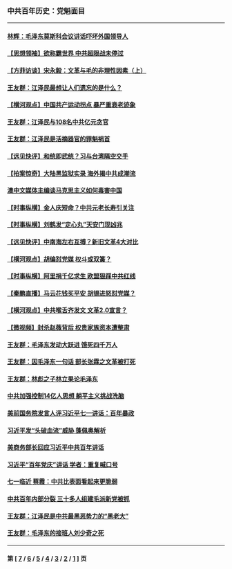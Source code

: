 ### 中共百年历史：党魁面目
---
#### [林辉：毛泽东莫斯科会议讲话吓坏外国领导人](../../pages/nf1176107/n13917931.md?05210430) 
#### [【思想领袖】欲称霸世界 中共超限战未停过](../../pages/nf1176107/n13745142.md?05210430) 
#### [【方菲访谈】宋永毅：文革与毛的非理性因素（上）](../../pages/nf1176107/n13469956.md?05210430) 
#### [王友群：江泽民最想让人们遗忘的是什么？](../../pages/nf1176107/n13408949.md?05210430) 
#### [【横河观点】中国共产运动拐点 暴严重衰老迹象](../../pages/nf1176107/n13388333.md?05210430) 
#### [王友群：江泽民与108名中共亿元贪官](../../pages/nf1176107/n13352358.md?05210430) 
#### [王友群：江泽民是活摘器官的罪魁祸首](../../pages/nf1176107/n13336903.md?05210430) 
#### [【远见快评】和统即武统？习与台湾隔空交手](../../pages/nf1176107/n13297739.md?05210430) 
#### [【拍案惊奇】大陆黑监狱实录 海外揭中共成潮流](../../pages/nf1176107/n13288853.md?05210430) 
#### [澳中文媒体主编谈马克思主义如何毒害中国](../../pages/nf1176107/n13257387.md?05210430) 
#### [【时事纵横】金人庆短命？中共元老长寿引关注](../../pages/nf1176107/n13217934.md?05210430) 
#### [【时事纵横】刘鹤发“定心丸”天安门现凶兆](../../pages/nf1176107/n13215416.md?05210430) 
#### [【远见快评】中南海左右互搏？新旧文革4大对比](../../pages/nf1176107/n13214745.md?05210430) 
#### [【横河观点】胡编怼党媒 权斗或双簧？](../../pages/nf1176107/n13210864.md?05210430) 
#### [【时事纵横】阿里捐千亿求生 欧盟狠踩中共红线](../../pages/nf1176107/n13206431.md?05210430) 
#### [【秦鹏直播】马云花钱买平安 胡锡进怒怼党媒？](../../pages/nf1176107/n13206392.md?05210430) 
#### [【横河观点】中共喉舌齐发文 文革2.0宣言？](../../pages/nf1176107/n13201248.md?05210430) 
#### [【微视频】封杀赵薇背后 权贵家族资本遭整肃](../../pages/nf1176107/n13197798.md?05210430) 
#### [王友群：毛泽东发动大跃进 饿死四千万人](../../pages/nf1176107/n13177158.md?05210430) 
#### [王友群：因毛泽东一句话 部长张霖之文革被打死](../../pages/nf1176107/n13161711.md?05210430) 
#### [王友群：林彪之子林立果论毛泽东](../../pages/nf1176107/n13128622.md?05210430) 
#### [中共加强控制14亿人思想 躺平主义挑战洗脑](../../pages/nf1176107/n13094299.md?05210430) 
#### [美前国务院发言人评习近平七一讲话：百年暴政](../../pages/nf1176107/n13066986.md?05210430) 
#### [习近平发“头破血流”威胁 蓬佩奥解析](../../pages/nf1176107/n13063604.md?05210430) 
#### [美商务部长回应习近平中共百年讲话](../../pages/nf1176107/n13062903.md?05210430) 
#### [习近平“百年党庆”讲话 学者：重复喊口号](../../pages/nf1176107/n13061411.md?05210430) 
#### [七一临近 蔡霞：中共比表面看起来更脆弱](../../pages/nf1176107/n13056418.md?05210430) 
#### [中共百年内部分裂 三十多人组建毛派新党被抓](../../pages/nf1176107/n13044023.md?05210430) 
#### [王友群：江泽民是中共最黑恶势力的“黑老大”](../../pages/nf1176107/n13022180.md?05210430) 
#### [王友群：毛泽东的接班人刘少奇之死](../../pages/nf1176107/n12991772.md?05210430) 

---
#### 第 [ [7](./7.md?05210430) / [6](./6.md?05210430) / [5](./5.md?05210430) / [4](./4.md?05210430) / [3](./3.md?05210430) / [2](./2.md?05210430) / [1](./1.md?05210430) ] 页
